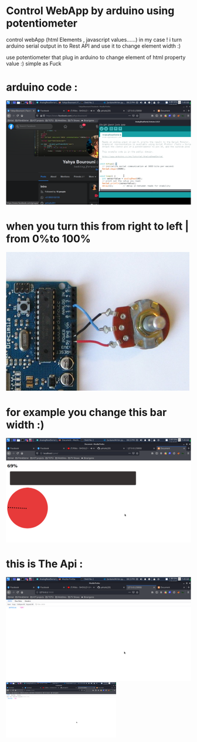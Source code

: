# Control WebApp by arduino using potentiometer

control webApp (html Elements , javascript values......) in my case !
i turn arduino serial output in to Rest API and use it to change element width :) 

use potentiometer that plug in arduino to change element of html property value :) simple as Fuck

# arduino code :
![GitHub Logo](/image/arduinoCpde.png)
# when you turn this from right to left | from 0%to 100%
![GitHub Logo](/image/pote.jpg)
# for example you change this bar width :) 
![GitHub Logo](/image/page.png)
# this is The Api :
![GitHub Logo](/image/api.png)
<img src="/image/api.png" width="300" height="150">


